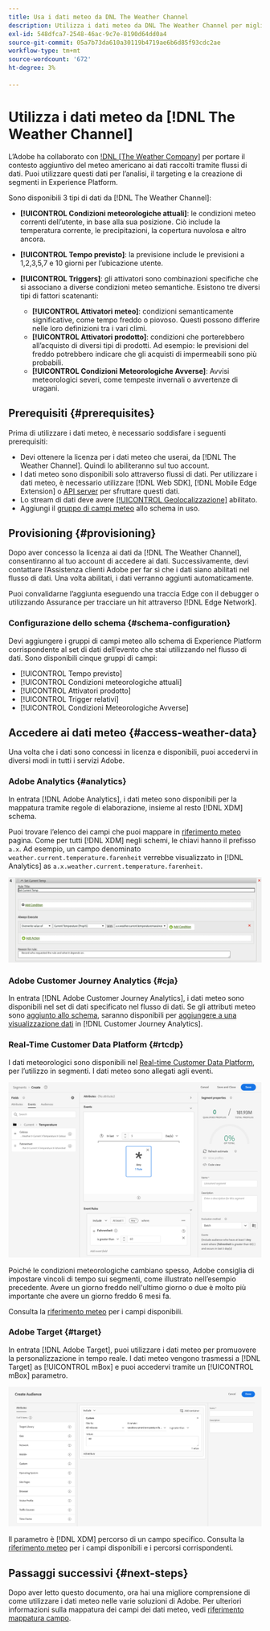 ```yaml
---
title: Usa i dati meteo da DNL The Weather Channel
description: Utilizza i dati meteo da DNL The Weather Channel per migliorare i dati raccolti attraverso gli stream di dati.
exl-id: 548dfca7-2548-46ac-9c7e-8190d64dd0a4
source-git-commit: 05a7b73da610a30119b4719ae6b6d85f93cdc2ae
workflow-type: tm+mt
source-wordcount: '672'
ht-degree: 3%

---
```


# Utilizza i dati meteo da [!DNL The Weather Channel]

L’Adobe ha collaborato con [!DNL [The Weather Company]](https://www.ibm.com/weather) per portare il contesto aggiuntivo del meteo americano ai dati raccolti tramite flussi di dati. Puoi utilizzare questi dati per l’analisi, il targeting e la creazione di segmenti in Experience Platform.

Sono disponibili 3 tipi di dati da [!DNL The Weather Channel]:

* **[!UICONTROL Condizioni meteorologiche attuali]**: le condizioni meteo correnti dell’utente, in base alla sua posizione. Ciò include la temperatura corrente, le precipitazioni, la copertura nuvolosa e altro ancora.
* **[!UICONTROL Tempo previsto]**: la previsione include le previsioni a 1,2,3,5,7 e 10 giorni per l’ubicazione utente.
* **[!UICONTROL Triggers]**: gli attivatori sono combinazioni specifiche che si associano a diverse condizioni meteo semantiche. Esistono tre diversi tipi di fattori scatenanti:

   * **[!UICONTROL Attivatori meteo]**: condizioni semanticamente significative, come tempo freddo o piovoso. Questi possono differire nelle loro definizioni tra i vari climi.
   * **[!UICONTROL Attivatori prodotto]**: condizioni che porterebbero all’acquisto di diversi tipi di prodotti. Ad esempio: le previsioni del freddo potrebbero indicare che gli acquisti di impermeabili sono più probabili.
   * **[!UICONTROL Condizioni Meteorologiche Avverse]**: Avvisi meteorologici severi, come tempeste invernali o avvertenze di uragani.

## Prerequisiti {#prerequisites}

Prima di utilizzare i dati meteo, è necessario soddisfare i seguenti prerequisiti:

* Devi ottenere la licenza per i dati meteo che userai, da [!DNL The Weather Channel]. Quindi lo abiliteranno sul tuo account.
* I dati meteo sono disponibili solo attraverso flussi di dati. Per utilizzare i dati meteo, è necessario utilizzare [!DNL Web SDK], [!DNL Mobile Edge Extension] o [API server](../../../server-api/overview.md) per sfruttare questi dati.
* Lo stream di dati deve avere [[!UICONTROL Geolocalizzazione]](../configure.md#advanced-options) abilitato.
* Aggiungi il [gruppo di campi meteo](#schema-configuration) allo schema in uso.

## Provisioning {#provisioning}

Dopo aver concesso la licenza ai dati da [!DNL The Weather Channel], consentiranno al tuo account di accedere ai dati. Successivamente, devi contattare l’Assistenza clienti Adobe per far sì che i dati siano abilitati nel flusso di dati. Una volta abilitati, i dati verranno aggiunti automaticamente.

Puoi convalidarne l’aggiunta eseguendo una traccia Edge con il debugger o utilizzando Assurance per tracciare un hit attraverso [!DNL Edge Network].

### Configurazione dello schema {#schema-configuration}

Devi aggiungere i gruppi di campi meteo allo schema di Experience Platform corrispondente al set di dati dell’evento che stai utilizzando nel flusso di dati. Sono disponibili cinque gruppi di campi:

* [!UICONTROL Tempo previsto]
* [!UICONTROL Condizioni meteorologiche attuali]
* [!UICONTROL Attivatori prodotto]
* [!UICONTROL Trigger relativi]
* [!UICONTROL Condizioni Meteorologiche Avverse]

## Accedere ai dati meteo {#access-weather-data}

Una volta che i dati sono concessi in licenza e disponibili, puoi accedervi in diversi modi in tutti i servizi Adobe.

### Adobe Analytics {#analytics}

In entrata [!DNL Adobe Analytics], i dati meteo sono disponibili per la mappatura tramite regole di elaborazione, insieme al resto [!DNL XDM] schema.

Puoi trovare l’elenco dei campi che puoi mappare in [riferimento meteo](weather-reference.md) pagina. Come per tutti [!DNL XDM] negli schemi, le chiavi hanno il prefisso `a.x`. Ad esempio, un campo denominato `weather.current.temperature.farenheit` verrebbe visualizzato in [!DNL Analytics] as `a.x.weather.current.temperature.farenheit`.

![Interfaccia regola di elaborazione](../../assets/datastreams/data-enrichment/weather/processing-rules.png)

### Adobe Customer Journey Analytics {#cja}

In entrata [!DNL Adobe Customer Journey Analytics], i dati meteo sono disponibili nel set di dati specificato nel flusso di dati. Se gli attributi meteo sono [aggiunto allo schema](#prerequisites-prerequisites), saranno disponibili per [aggiungere a una visualizzazione dati](https://experienceleague.adobe.com/docs/analytics-platform/using/cja-dataviews/create-dataview.html?lang=it) in [!DNL Customer Journey Analytics].

### Real-Time Customer Data Platform {#rtcdp}

I dati meteorologici sono disponibili nel [Real-time Customer Data Platform](../../../rtcdp/overview.md), per l’utilizzo in segmenti. I dati meteo sono allegati agli eventi.

![Generatore di segmenti che mostra gli eventi meteo](../../assets/datastreams/data-enrichment/weather/schema-builder.png)

Poiché le condizioni meteorologiche cambiano spesso, Adobe consiglia di impostare vincoli di tempo sui segmenti, come illustrato nell’esempio precedente. Avere un giorno freddo nell&#39;ultimo giorno o due è molto più importante che avere un giorno freddo 6 mesi fa.

Consulta la [riferimento meteo](weather-reference.md) per i campi disponibili.

### Adobe Target {#target}

In entrata [!DNL Adobe Target], puoi utilizzare i dati meteo per promuovere la personalizzazione in tempo reale. I dati meteo vengono trasmessi a [!DNL Target] as [!UICONTROL mBox] e puoi accedervi tramite un [!UICONTROL mBox] parametro.

![Generatore di pubblico di Target](../../assets/datastreams/data-enrichment/weather/target-audience-builder.png)

Il parametro è [!DNL XDM] percorso di un campo specifico. Consulta la [riferimento meteo](weather-reference.md) per i campi disponibili e i percorsi corrispondenti.

## Passaggi successivi {#next-steps}

Dopo aver letto questo documento, ora hai una migliore comprensione di come utilizzare i dati meteo nelle varie soluzioni di Adobe. Per ulteriori informazioni sulla mappatura dei campi dei dati meteo, vedi [riferimento mappatura campo](weather-reference.md).
